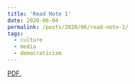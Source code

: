 ```yaml
---
title: 'Read Note 1'
date: 2020-06-04
permalink: /posts/2020/06/read-note-1/
tags:
  - culture
  - media
  - democraticism
---
```


<a href="/files/ronghe.pdf">PDF.</a>
